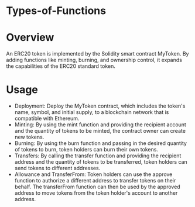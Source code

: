 # Types-of-Functions

# Overview
An ERC20 token is implemented by the Solidity smart contract MyToken. By adding functions like minting, burning, and ownership control, it expands the capabilities of the ERC20 standard token.

# Usage
- Deployment: Deploy the MyToken contract, which includes the token's name, symbol, and initial supply, to a blockchain network that is compatible with Ethereum.
- Minting: By using the mint function and providing the recipient account and the quantity of tokens to be minted, the contract owner can create new tokens.
- Burning: By using the burn function and passing in the desired quantity of tokens to burn, token holders can burn their own tokens.
- Transfers: By calling the transfer function and providing the recipient address and the quantity of tokens to be transferred, token holders can send tokens to different addresses.
- Allowance and TransferFrom: Token holders can use the approve function to authorize a different address to transfer tokens on their behalf.
The transferFrom function can then be used by the approved address to move tokens from the token holder's account to another address.


